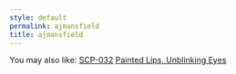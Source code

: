 ```yaml
---
style: default
permalink: ajmansfield
title: ajmansfield
---
```

You may also like:
[SCP-032](http://scp-wiki.net/scp-032)
[Painted Lips, Unblinking Eyes](http://scp-wiki.net/vibeo-james)